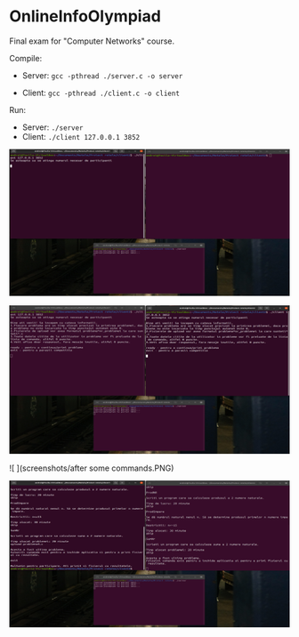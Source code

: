 # OnlineInfoOlympiad
Final exam for "Computer Networks" course.

Compile:
* Server: ```gcc -pthread ./server.c -o server```

* Client: ```gcc -pthread ./client.c -o client```

Run:
* Server: ```./server```
* Client: ```./client 127.0.0.1 3852```


![ ](screenshots/start.PNG)

![ ](screenshots/info.PNG)

![ ](screenshots/after some commands.PNG)

![ ](screenshots/end.PNG)
